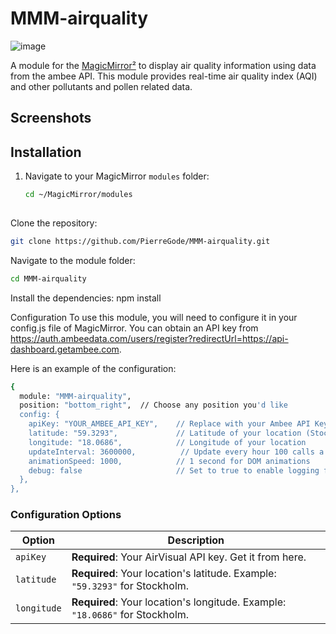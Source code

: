 # MMM-airquality

![image](https://github.com/user-attachments/assets/e6643cd2-e12c-4edb-bf4e-c126897f93f3)


A module for the [MagicMirror²](https://magicmirror.builders) to display air quality information using data from the ambee API. This module provides real-time air quality index (AQI) and other pollutants and pollen related data.

## Screenshots



## Installation

1. Navigate to your MagicMirror `modules` folder:
   ```bash
   cd ~/MagicMirror/modules
  
Clone the repository:
```bash
git clone https://github.com/PierreGode/MMM-airquality.git
```
Navigate to the module folder:
```bash
cd MMM-airquality
```
Install the dependencies:
npm install

Configuration
To use this module, you will need to configure it in your config.js file of MagicMirror. You can obtain an API key from https://auth.ambeedata.com/users/register?redirectUrl=https://api-dashboard.getambee.com.

Here is an example of the configuration:
```bash
{
  module: "MMM-airquality",
  position: "bottom_right",  // Choose any position you'd like
  config: {
    apiKey: "YOUR_AMBEE_API_KEY",    // Replace with your Ambee API Key
    latitude: "59.3293",             // Latitude of your location (Stockholm in this example)
    longitude: "18.0686",            // Longitude of your location
    updateInterval: 3600000,          // Update every hour 100 calls a day limitation from api and we call several endpoints.
    animationSpeed: 1000,            // 1 second for DOM animations
    debug: false                     // Set to true to enable logging for debugging
  },
},


```


### Configuration Options 
| Option | Description | 
| --- | --- | 
| `apiKey` | **Required**: Your AirVisual API key. Get it from here. | 
| `latitude` | **Required**: Your location's latitude. Example: `"59.3293"` for Stockholm. | 
| `longitude` | **Required**: Your location's longitude. Example: `"18.0686"` for Stockholm. | |
